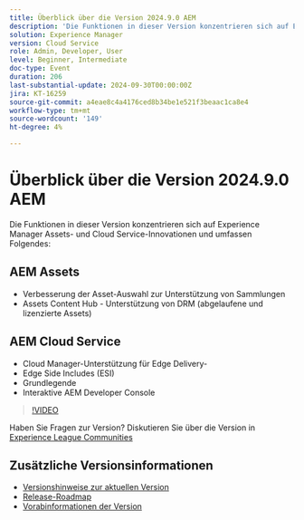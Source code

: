 ```yaml
---
title: Überblick über die Version 2024.9.0 AEM
description: 'Die Funktionen in dieser Version konzentrieren sich auf Experience Manager Assets- und Cloud Service-Innovationen und umfassen Folgendes: AEM Assets - Verbesserung der Asset-Auswahl zur Unterstützung von Sammlungen ​ Assets Content Hub - Unterstützung von DRM (abgelaufene und lizenzierte Assets) ​ AEM Cloud Service - Cloud Manager-Unterstützung für Edge Delivery ​ Side Includes (ESI) ​ Basic Authentication ​ Interactive AEM'
solution: Experience Manager
version: Cloud Service
role: Admin, Developer, User
level: Beginner, Intermediate
doc-type: Event
duration: 206
last-substantial-update: 2024-09-30T00:00:00Z
jira: KT-16259
source-git-commit: a4eae8c4a4176ced8b34be1e521f3beaac1ca8e4
workflow-type: tm+mt
source-wordcount: '149'
ht-degree: 4%

---
```



# Überblick über die Version 2024.9.0 AEM

Die Funktionen in dieser Version konzentrieren sich auf Experience Manager Assets- und Cloud Service-Innovationen und umfassen Folgendes:

## AEM Assets

* Verbesserung der Asset-Auswahl zur Unterstützung von Sammlungen &#x200B;
* Assets Content Hub - Unterstützung von DRM (abgelaufene und lizenzierte Assets)&#x200B;

## AEM Cloud Service

* Cloud Manager-Unterstützung für Edge Delivery-&#x200B;
* Edge Side Includes (ESI) &#x200B;
* Grundlegende &#x200B;
* Interaktive AEM Developer Console

>[!VIDEO](https://video.tv.adobe.com/v/3434847/?learn=on)

Haben Sie Fragen zur Version?  Diskutieren Sie über die Version in [Experience League Communities](https://adobe.ly/4eqofkS)

## Zusätzliche Versionsinformationen

* [Versionshinweise zur aktuellen Version](https://experienceleague.adobe.com/docs/experience-manager-cloud-service/content/release-notes/home.html?lang=de)
* [Release-Roadmap](https://experienceleague.adobe.com/docs/experience-manager-release-information/aem-release-updates/update-releases-roadmap.html?lang=de)
* [Vorabinformationen der Version](https://experienceleague.adobe.com/docs/experience-manager-cloud-service/content/release-notes/prerelease.html)
